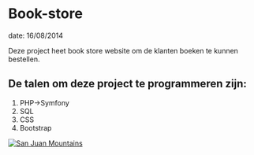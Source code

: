 # Book-store
date: 16/08/2014

<p>Deze project heet book store website om de klanten boeken te kunnen bestellen.</p>

## De talen om deze project te programmeren zijn:

<ol>
  <li>PHP->Symfony</li>
  <li>SQL</li>
  <li>CSS</li>
  <li>Bootstrap</li>
</ol>


[![San Juan Mountains](https://myonlinebookshop.pk/cdn/shop/files/IMG-20210930-WA0000_1a67c846-e9b8-4727-80f5-61a5f39ce796_1280x.jpg?v=1633702531)](https://myonlinebookshop.pk/cdn/shop/files/IMG-20210930-WA0000_1a67c846-e9b8-4727-80f5-61a5f39ce796_1280x.jpg?v=1633702531)


